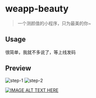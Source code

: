 # weapp-beauty

> 一个测颜值的小程序，只为最美的你~

## Usage

很简单，我就不多说了，等上线发码

## Preview

![step-1](https://user-images.githubusercontent.com/6166576/41015322-89827450-697c-11e8-8987-8e8bb2bca948.png)
![step-2](https://user-images.githubusercontent.com/6166576/41015326-89da227c-697c-11e8-9bb7-71c4e6a566e4.png)

[![IMAGE ALT TEXT HERE](https://img.youtube.com/vi/_7AhnsBGMD4/0.jpg)](https://youtu.be/_7AhnsBGMD4)

